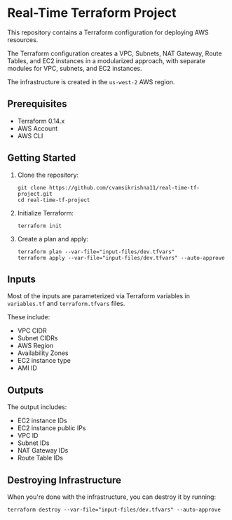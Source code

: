 # Real-Time Terraform Project

This repository contains a Terraform configuration for deploying AWS resources. 

The Terraform configuration creates a VPC, Subnets, NAT Gateway, Route Tables, and EC2 instances in a modularized approach, with separate modules for VPC, subnets, and EC2 instances.

The infrastructure is created in the `us-west-2` AWS region.

## Prerequisites

- Terraform 0.14.x
- AWS Account
- AWS CLI

## Getting Started

1. Clone the repository:

    ```shell
    git clone https://github.com/cvamsikrishna11/real-time-tf-project.git
    cd real-time-tf-project
    ```

2. Initialize Terraform:

    ```shell
    terraform init
    ```

3. Create a plan and apply:

    ```shell
    terraform plan --var-file="input-files/dev.tfvars"
    terraform apply --var-file="input-files/dev.tfvars" --auto-approve
    ```

## Inputs

Most of the inputs are parameterized via Terraform variables in `variables.tf` and `terraform.tfvars` files. 

These include:
- VPC CIDR
- Subnet CIDRs
- AWS Region
- Availability Zones
- EC2 instance type
- AMI ID

## Outputs

The output includes:
- EC2 instance IDs
- EC2 instance public IPs
- VPC ID
- Subnet IDs
- NAT Gateway IDs
- Route Table IDs

## Destroying Infrastructure

When you're done with the infrastructure, you can destroy it by running:

```shell
terraform destroy --var-file="input-files/dev.tfvars" --auto-approve
```
